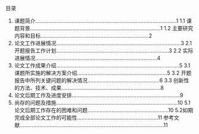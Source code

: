 目录
1. 课题简介………………………………………………………………………………….1
1.1 课题背景……………………………………………………………………………1
1.2 主要研究内容和目标………………………………………………………………2
2. 论文工作进展情况………………………………………………………………………..3
2.1 开题报告工作计划…………………………………………………………………3
2.2 实际进展情况………………………………………………………………………4
3. 论文工作成果介绍……………………………………………………………………….5
3.1 课题所实施的解决方案介绍……………………………………………………5
3.2 开题报告中所列关键问题的解决情况…………………………………………6
3.3 创新性的方法、技术、成果…………………………………………………………8 
4. 论文后期工作及进度安排………………………………………………………………9 
5. 尚存的问题及措施………………………………………………………………………10
5.1 论文后期工作存在的困难和问题………………………………………………10
5.2如期完成全部论文工作的可能性………………………………………………11
参考文献……………………………………………………………………………………11 